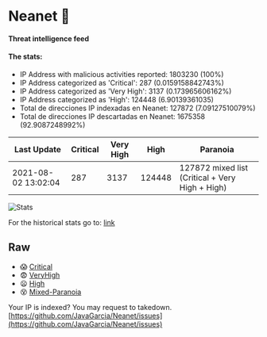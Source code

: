 # Neanet :hocho:
#### Threat intelligence feed
#### The stats:

- IP Address with malicious activities reported: 1803230 (100%)
- IP Address categorized as 'Critical':  287 (0.0159158842743%)
- IP Address categorized as 'Very High':  3137 (0.173965606162%)
- IP Address categorized as 'High':  124448 (6.90139361035)
- Total de direcciones IP indexadas en Neanet:  127872 (7.09127510079%)
- Total de direcciones IP descartadas en Neanet:  1675358 (92.9087248992%)

| Last Update | Critical | Very High | High | Paranoia |
| --- | --- | --- | --- | --- |
| 2021-08-02 13:02:04 | 287 | 3137 | 124448 | 127872 mixed list (Critical + Very High + High)|

![Stats](https://docs.google.com/spreadsheets/d/e/2PACX-1vSnaNMIXVabIpDJjufMlzH7poXnshF3mgd8Is1g9ytUEzVsP5my4Trn8f-xkoLLQ38xpL3HtmUexLo6/pubchart?oid=501124687&format=image)

For the historical stats go to: [link](/stats.csv)
## Raw
- :scream: [Critical](https://raw.githubusercontent.com/JavaGarcia/Neanet/master/blacklists/neanet_critical.txt)
- :fearful: [VeryHigh](https://raw.githubusercontent.com/JavaGarcia/Neanet/master/blacklists/neanet_veryHigh.txtt)
- :frowning: [High](https://raw.githubusercontent.com/JavaGarcia/Neanet/master/blacklists/neanet_high.txt)
- :dizzy_face: [Mixed-Paranoia](https://raw.githubusercontent.com/JavaGarcia/Neanet/master/blacklists/neanet_all.txt)


Your IP is indexed? You may request to takedown. [https://github.com/JavaGarcia/Neanet/issues](https://github.com/JavaGarcia/Neanet/issues)

















































































































































































































































































































































































































































































































































































































































































































































































































































































































































































































































































































































































































































































































































































































































































































































































































































































































































































































































































































































































































































































































































































































































































































































































































































































































































































































































































































































































































































































































































































































































































































































































































































































































































































































































































































































































































































































































































































































































































































































































































































































































































































































































































































































































































































































































































































































































































































































































































































































































































































































































































































































































































































































































































































































































































































































































































































































































































































































































































































































































































































































































































































































































































































































































































































































































































































































































































































































































































































































































































































































































































































































































































































































































































































































































































































































































































































































































































































































































































































































































































































































































































